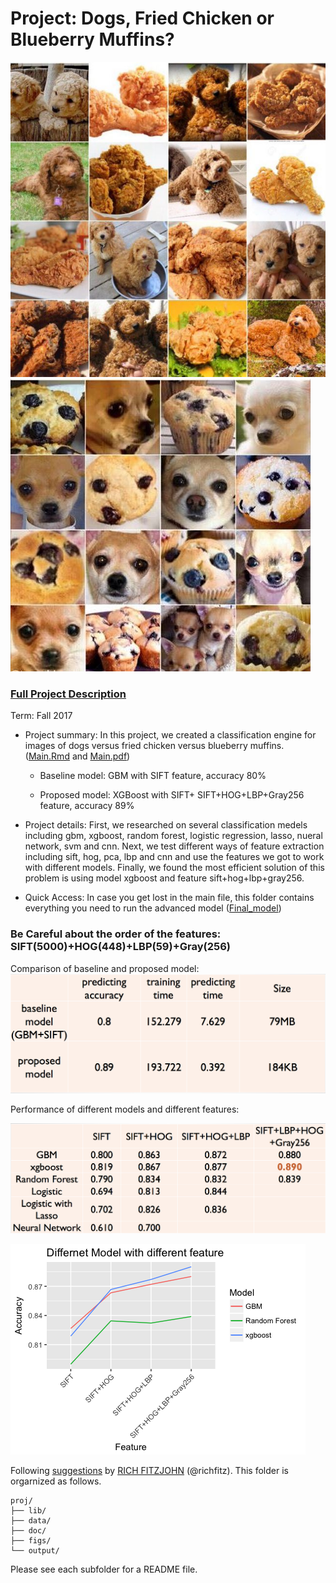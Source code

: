# Project: Dogs, Fried Chicken or Blueberry Muffins?
![image](figs/chicken.jpg)
![image](figs/muffin.jpg)

### [Full Project Description](doc/project3_desc.md)

Term: Fall 2017

+ Project summary: In this project, we created a classification engine for images of dogs versus fried chicken versus blueberry muffins. ([Main.Rmd](doc/main.Rmd) and [Main.pdf](doc/main.pdf))

  + Baseline model: GBM with SIFT feature, accuracy 80%
  
  + Proposed model: XGBoost with SIFT+ SIFT+HOG+LBP+Gray256 feature, accuracy 89%
  
+ Project details: First, we researched on several classification medels including gbm, xgboost, random forest, logistic regression, lasso, nueral network, svm and cnn. Next, we test different ways of feature extraction including sift, hog, pca, lbp and cnn and use the features we got to work with different models. Finally, we found the most efficient solution of this problem is using model xgboost and feature sift+hog+lbp+gray256.

+ Quick Access: In case you get lost in the main file, this folder contains everything you need to run the advanced model ([Final_model](lib/Hongyang_Final))

### Be Careful about the order of the features: SIFT(5000)+HOG(448)+LBP(59)+Gray(256)

Comparison of baseline and proposed model:	
![image](figs/base_vs_new.png)

Performance of different models and different features:

![image](figs/models_vs_feature.png)

![image](figs/mode_vs_feature.png)








Following [suggestions](http://nicercode.github.io/blog/2013-04-05-projects/) by [RICH FITZJOHN](http://nicercode.github.io/about/#Team) (@richfitz). This folder is orgarnized as follows.

```
proj/
├── lib/
├── data/
├── doc/
├── figs/
└── output/
```

Please see each subfolder for a README file.
